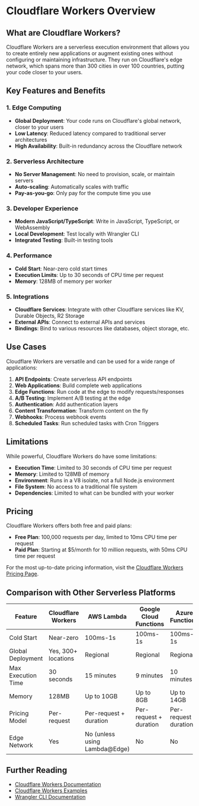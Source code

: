 # Cloudflare Workers Overview

## What are Cloudflare Workers?

Cloudflare Workers are a serverless execution environment that allows you to create entirely new applications or augment existing ones without configuring or maintaining infrastructure. They run on Cloudflare's edge network, which spans more than 300 cities in over 100 countries, putting your code closer to your users.

## Key Features and Benefits

### 1. Edge Computing

- **Global Deployment**: Your code runs on Cloudflare's global network, closer to your users
- **Low Latency**: Reduced latency compared to traditional server architectures
- **High Availability**: Built-in redundancy across the Cloudflare network

### 2. Serverless Architecture

- **No Server Management**: No need to provision, scale, or maintain servers
- **Auto-scaling**: Automatically scales with traffic
- **Pay-as-you-go**: Only pay for the compute time you use

### 3. Developer Experience

- **Modern JavaScript/TypeScript**: Write in JavaScript, TypeScript, or WebAssembly
- **Local Development**: Test locally with Wrangler CLI
- **Integrated Testing**: Built-in testing tools

### 4. Performance

- **Cold Start**: Near-zero cold start times
- **Execution Limits**: Up to 30 seconds of CPU time per request
- **Memory**: 128MB of memory per worker

### 5. Integrations

- **Cloudflare Services**: Integrate with other Cloudflare services like KV, Durable Objects, R2 Storage
- **External APIs**: Connect to external APIs and services
- **Bindings**: Bind to various resources like databases, object storage, etc.

## Use Cases

Cloudflare Workers are versatile and can be used for a wide range of applications:

1. **API Endpoints**: Create serverless API endpoints
2. **Web Applications**: Build complete web applications
3. **Edge Functions**: Run code at the edge to modify requests/responses
4. **A/B Testing**: Implement A/B testing at the edge
5. **Authentication**: Add authentication layers
6. **Content Transformation**: Transform content on the fly
7. **Webhooks**: Process webhook events
8. **Scheduled Tasks**: Run scheduled tasks with Cron Triggers

## Limitations

While powerful, Cloudflare Workers do have some limitations:

- **Execution Time**: Limited to 30 seconds of CPU time per request
- **Memory**: Limited to 128MB of memory
- **Environment**: Runs in a V8 isolate, not a full Node.js environment
- **File System**: No access to a traditional file system
- **Dependencies**: Limited to what can be bundled with your worker

## Pricing

Cloudflare Workers offers both free and paid plans:

- **Free Plan**: 100,000 requests per day, limited to 10ms CPU time per request
- **Paid Plan**: Starting at $5/month for 10 million requests, with 50ms CPU time per request

For the most up-to-date pricing information, visit the [Cloudflare Workers Pricing Page](https://developers.cloudflare.com/workers/platform/pricing/).

## Comparison with Other Serverless Platforms

| Feature | Cloudflare Workers | AWS Lambda | Google Cloud Functions | Azure Functions |
|---------|-------------------|------------|------------------------|----------------|
| Cold Start | Near-zero | 100ms-1s | 100ms-1s | 100ms-1s |
| Global Deployment | Yes, 300+ locations | Regional | Regional | Regional |
| Max Execution Time | 30 seconds | 15 minutes | 9 minutes | 10 minutes |
| Memory | 128MB | Up to 10GB | Up to 8GB | Up to 14GB |
| Pricing Model | Per-request | Per-request + duration | Per-request + duration | Per-request + duration |
| Edge Network | Yes | No (unless using Lambda@Edge) | No | No |

## Further Reading

- [Cloudflare Workers Documentation](https://developers.cloudflare.com/workers/)
- [Cloudflare Workers Examples](https://developers.cloudflare.com/workers/examples/)
- [Wrangler CLI Documentation](https://developers.cloudflare.com/workers/wrangler/)
